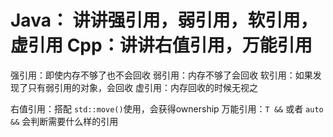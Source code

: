 # Java： 讲讲强引用，弱引用，软引用，虚引用 Cpp：讲讲右值引用，万能引用

强引用：即使内存不够了也不会回收
弱引用：内存不够了会回收
软引用：如果发现了只有弱引用的对象，会回收
虚引用：内存回收的时候无视之

右值引用：搭配 `std::move()`使用，会获得ownership
万能引用：`T &&` 或者 `auto &&` 会判断需要什么样的引用